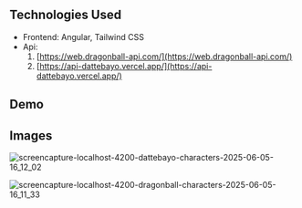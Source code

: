 ## Technologies Used

* Frontend: Angular, Tailwind CSS
* Api:
  1. [https://web.dragonball-api.com/](https://web.dragonball-api.com/)
  2. [https://api-dattebayo.vercel.app/](https://api-dattebayo.vercel.app/)

## Demo

## Images

![screencapture-localhost-4200-dattebayo-characters-2025-06-05-16_12_02](https://github.com/user-attachments/assets/d68f347a-cd3d-45f9-8f3c-03d53d71b572)

![screencapture-localhost-4200-dragonball-characters-2025-06-05-16_11_33](https://github.com/user-attachments/assets/ca0a2dbc-590d-4922-b124-2f61ec17e504)
